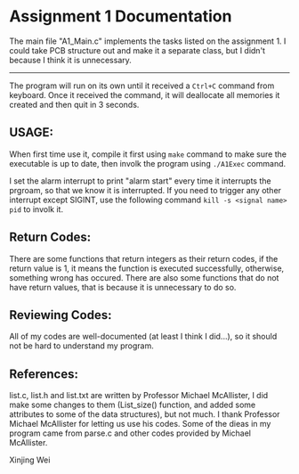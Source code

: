 Assignment 1 Documentation
===
The main file "A1_Main.c" implements the tasks listed on the assignment 1.
I could take PCB structure out and make it a separate class, but I didn't
because I think it is unnecessary.
***
The program will run on its own until it received a <code>Ctrl+C</code> command from
keyboard. Once it received the command, it will deallocate all memories it
created and then quit in 3 seconds.

USAGE:
--------
When first time use it, compile it first using <code>make</code> command to make sure the
executable is up to date, then involk the program using <code>./A1Exec</code> command.

I set the alarm interrupt to print "alarm start" every time it interrupts the
prgroam, so that we know it is interrupted. If you need to trigger any other
interrupt except SIGINT, use the following command <code>kill -s \<signal name\> pid</code>
to involk it.

Return Codes:
--------
There are some functions that return integers as their return codes, if the
return value is 1, it means the function is executed successfully, otherwise,
something wrong has occured. There are also some functions that do not have
return values, that is because it is unnecessary to do so.

Reviewing Codes:
--------
All of my codes are well-documented (at least I think I did...), so it should
not be hard to understand my program.

References:
--------
list.c, list.h and list.txt are written by Professor Michael McAllister, I did
make some changes to them (List_size() function, and added some attributes to
some of the data structures), but not much. I thank Professor Michael
McAllister for letting us use his codes. Some of the dieas in my program came
from parse.c and other codes provided by Michael McAllister.


Xinjing Wei

